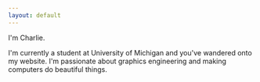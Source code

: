 ```yaml
---
layout: default
---
```


I'm Charlie.

I'm currently a student at University of Michigan and you've wandered onto my
website. I'm passionate about graphics engineering and making computers do
beautiful things.